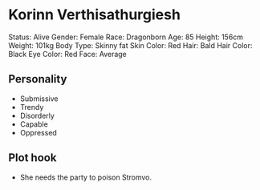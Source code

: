# Korinn Verthisathurgiesh

Status: Alive
Gender: Female
Race: Dragonborn
Age: 85
Height: 156cm
Weight: 101kg
Body Type: Skinny fat
Skin Color: Red
Hair: Bald
Hair Color: Black
Eye Color: Red
Face: Average

## Personality

- Submissive
- Trendy
- Disorderly
- Capable
- Oppressed

## Plot hook

- She needs the party to poison Stromvo.
